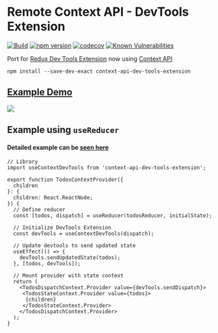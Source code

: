 # Remote Context API - DevTools Extension
[![Build](https://img.shields.io/github/workflow/status/vip-git/context-api-dev-tools-extension/Build-Test-Deploy/main?style=flat)](https://github.com/vip-git/context-api-dev-tools-extension/actions) [![npm version](https://badge.fury.io/js/context-api-dev-tools-extension.svg)](https://badge.fury.io/js/context-api-dev-tools-extension) [![codecov](https://codecov.io/gh/vip-git/context-api-dev-tools-extension/branch/main/graph/badge.svg?token=YLEDGQOZTH)](https://codecov.io/gh/vip-git/context-api-dev-tools-extension) [![Known Vulnerabilities](https://snyk.io/test/github/badges/shields/badge.svg)](https://snyk.io/test/github/vip-git/context-api-dev-tools-extension?targetFile=package.json)

Port for [Redux Dev Tools Extension](https://github.com/zalmoxisus/redux-devtools-extension) now using [Context API](https://reactjs.org/docs/context.html)

```
npm install --save-dev-exact context-api-dev-tools-extension
```
## [Example Demo](https://vip-git.github.io/context-api-dev-tools-extension/)
![](./example/context-api-dev-tools-demo.gif)

## Example using `useReducer`
#### Detailed example can be [seen here](https://github.com/vip-git/context-api-dev-tools-extension/blob/main/example/contexts/TodosContext.tsx)

```
// Library
import useContextDevTools from 'context-api-dev-tools-extension';

export function TodosContextProvider({
  children
}: {
  children: React.ReactNode;
}) {
  // Define reducer
  const [todos, dispatch] = useReducer(todosReducer, initialState);
  
  // Initialize DevTools Extension
  const devTools = useContextDevTools(dispatch);
  
  // Update devtools to send updated state
  useEffect(() => {
    devTools.sendUpdatedState(todos);
  }, [todos, devTools]);
  
  // Mount provider with state context
  return (
    <TodosDispatchContext.Provider value={devTools.sendDispatch}>
     <TodosStateContext.Provider value={todos}>
      {children}
     </TodosStateContext.Provider>
    </TodosDispatchContext.Provider>
  );
}
```
